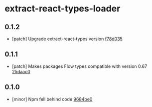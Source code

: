 # extract-react-types-loader

## 0.1.2
- [patch] Upgrade extract-react-types version [f78d035](https://bitbucket.org/atlassian/atlaskit-mk-2/commits/f78d035)

## 0.1.1
- [patch] Makes packages Flow types compatible with version 0.67 [25daac0](https://bitbucket.org/atlassian/atlaskit-mk-2/commits/25daac0)

## 0.1.0
- [minor] Npm fell behind code [9684be0](https://bitbucket.org/atlassian/atlaskit-mk-2/commits/9684be0)

